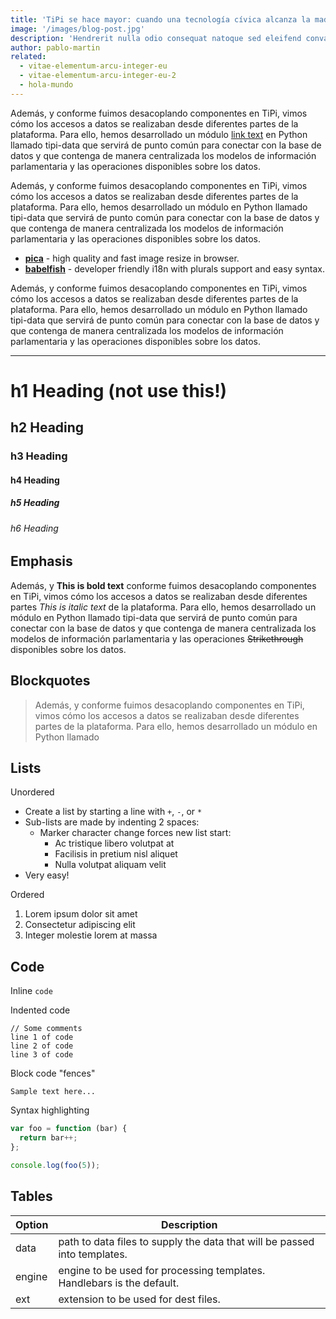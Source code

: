 ```yaml
---
title: 'TiPi se hace mayor: cuando una tecnología cívica alcanza la madurez'
image: '/images/blog-post.jpg'
description: 'Hendrerit nulla odio consequat natoque sed eleifend convallis non. Nisl viverra tincidunt id vitae urna sapien lacinia.'
author: pablo-martin
related:
  - vitae-elementum-arcu-integer-eu
  - vitae-elementum-arcu-integer-eu-2
  - hola-mundo
---
```


Además, y conforme fuimos desacoplando componentes en TiPi, vimos cómo los accesos a datos se realizaban desde diferentes partes de la plataforma. Para ello, hemos desarrollado un módulo [link text](http://dev.nodeca.com) en Python llamado tipi-data que servirá de punto común para conectar con la base de datos y que contenga de manera centralizada los modelos de información parlamentaria y las operaciones disponibles sobre los datos.

Además, y conforme fuimos desacoplando componentes en TiPi, vimos cómo los accesos a datos se realizaban desde diferentes partes de la plataforma. Para ello, hemos desarrollado un módulo en Python llamado tipi-data que servirá de punto común para conectar con la base de datos y que contenga de manera centralizada los modelos de información parlamentaria y las operaciones disponibles sobre los datos.


- __[pica](https://nodeca.github.io/pica/demo/)__ - high quality and fast image
  resize in browser.
- __[babelfish](https://github.com/nodeca/babelfish/)__ - developer friendly
  i18n with plurals support and easy syntax.

Además, y conforme fuimos desacoplando componentes en TiPi, vimos cómo los accesos a datos se realizaban desde diferentes partes de la plataforma. Para ello, hemos desarrollado un módulo en Python llamado tipi-data que servirá de punto común para conectar con la base de datos y que contenga de manera centralizada los modelos de información parlamentaria y las operaciones disponibles sobre los datos.

---

# h1 Heading (not use this!)
## h2 Heading
### h3 Heading
#### h4 Heading
##### h5 Heading
###### h6 Heading

## Emphasis

Además, y **This is bold text** conforme fuimos desacoplando componentes en TiPi, vimos cómo  los accesos a datos se realizaban desde diferentes partes *This is italic text* de la plataforma. Para ello, hemos desarrollado un módulo en Python llamado tipi-data que servirá de punto común para conectar con la base de datos y que contenga de manera centralizada los modelos de información parlamentaria y las operaciones ~~Strikethrough~~ disponibles sobre los datos.


## Blockquotes


> Además, y conforme fuimos desacoplando componentes en TiPi, vimos cómo los accesos a datos se realizaban desde diferentes partes de la plataforma. Para ello, hemos desarrollado un módulo en Python llamado

## Lists

Unordered

+ Create a list by starting a line with `+`, `-`, or `*`
+ Sub-lists are made by indenting 2 spaces:
  - Marker character change forces new list start:
    * Ac tristique libero volutpat at
    + Facilisis in pretium nisl aliquet
    - Nulla volutpat aliquam velit
+ Very easy!

Ordered

1. Lorem ipsum dolor sit amet
2. Consectetur adipiscing elit
3. Integer molestie lorem at massa

## Code

Inline `code`

Indented code

    // Some comments
    line 1 of code
    line 2 of code
    line 3 of code


Block code "fences"

```
Sample text here...
```

Syntax highlighting

``` js
var foo = function (bar) {
  return bar++;
};

console.log(foo(5));
```

## Tables

| Option | Description |
| ------ | ----------- |
| data   | path to data files to supply the data that will be passed into templates. |
| engine | engine to be used for processing templates. Handlebars is the default. |
| ext    | extension to be used for dest files. |
